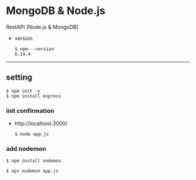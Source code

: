 # MongoDB & Node.js

RestAPI (Node.js &amp; MongoDB)

- version

  ```
  $ npm --version
  6.14.4
  ```

---

## setting

```
$ npm init -y
$ npm install express
```

### init confirmation

- http://localhost:3000/

  ```
  $ node app.js
  ```

### add nodemon

```
$ npm install nodemon
```

```
$ npx nodemon app.js
```
